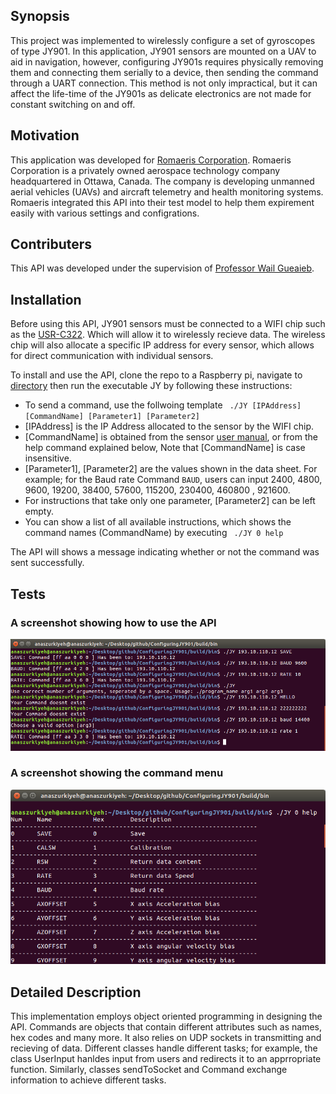 ## Synopsis

This project was implemented to wirelessly configure a set of gyroscopes of type JY901. In this application, JY901 sensors are mounted on a UAV to aid in navigation, however, configuring JY901s requires physically removing them and connecting them serially to a device, then sending the command through a UART connection. This method is not only impractical, but it can affect the life-time of the JY901s as delicate electronics are not made for constant switching on and off.

## Motivation

This application was developed for [Romaeris Corporation](https://www.linkedin.com/company/romaeris-corporation). Romaeris Corporation is a privately owned aerospace technology company headquartered in Ottawa, Canada. The company is developing unmanned aerial vehicles (UAVs) and aircraft telemetry and health monitoring systems. Romaeris integrated this API into their test model to help them expirement easily with various settings and configrations. 

## Contributers
This API was developed under the supervision of [Professor Wail Gueaieb](mailto:wgueaieb@uottawa.ca).


## Installation

Before using this API, JY901 sensors must be connected to a WIFI chip such as the [USR-C322](http://www.usriot.com/p/ti-cc3200-wifi-modules/). Which will allow it to wirelessly recieve data. The wireless chip will also allocate a specific IP address for every sensor, which allows for direct communication with individual sensors.

To install and use the API, clone the repo to a Raspberry pi, navigate to [directory](https://github.com/zurkiyeh/ConfiguringJY901/tree/master/build/bin) then run the executable JY by following these instructions:  
* To send a command, use the follwoing template ``` ./JY [IPAddress] [CommandName] [Parameter1] [Parameter2]```  
* [IPAddress] is the IP Address allocated to the sensor by the WIFI chip.  
* [CommandName] is obtained from the sensor [user manual](https://github.com/zurkiyeh/ConfiguringJY901/blob/master/Documents/JY901%20User%20manual.pdf), or from the help command explained below, Note that [CommandName] is case insensitive. 
* [Parameter1], [Parameter2] are the values shown in the data sheet. For example; for the Baud rate Command ```BAUD```, users can input 2400, 4800, 9600, 19200, 38400, 57600, 115200, 230400, 460800 , 921600.  
* For instructions that take only one parameter, [Parameter2] can be left empty.  
* You can show a list of all available instructions, which shows the command names (CommandName) by executing ``` ./JY 0 help```  


The API will shows a message indicating whether or not the command was sent successfully.

## Tests

### A screenshot showing how to use the API
![API test](Commands.png "API test")

### A screenshot showing the command menu
![API test](helpCommand.png "API test")




## Detailed Description

This implementation employs object oriented programming in designing the API. Commands are objects that contain different attributes such as names, hex codes and many more. It also relies on UDP sockets in transmitting and recieving of data. Different classes handle different tasks; for example, the class UserInput hanldes input from users and redirects it to an apprropriate function. Similarly, classes sendToSocket and Command exchange information to achieve different tasks.

